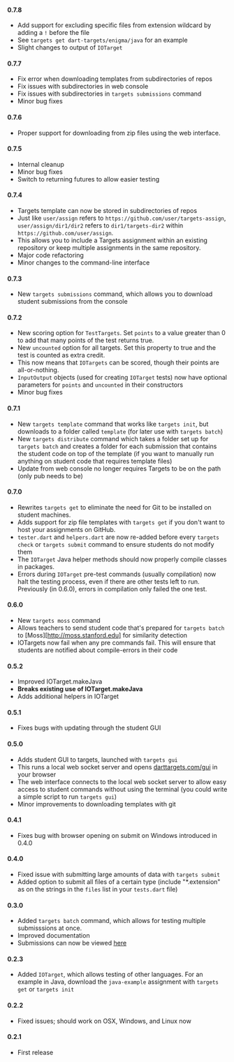 #### 0.7.8
  * Add support for excluding specific files from extension wildcard by adding a `!` before the file
  * See `targets get dart-targets/enigma/java` for an example
  * Slight changes to output of `IOTarget`

#### 0.7.7
  * Fix error when downloading templates from subdirectories of repos
  * Fix issues with subdirectories in web console
  * Fix issues with subdirectories in `targets submissions` command
  * Minor bug fixes

#### 0.7.6
  * Proper support for downloading from zip files using the web interface.

#### 0.7.5
  * Internal cleanup
  * Minor bug fixes
  * Switch to returning futures to allow easier testing

#### 0.7.4
  * Targets template can now be stored in subdirectories of repos
  * Just like `user/assign` refers to `https://github.com/user/targets-assign`, `user/assign/dir1/dir2` refers to `dir1/targets-dir2` within `https://github.com/user/assign`.
  * This allows you to include a Targets assignment within an existing repository or keep multiple assignments in the same repository.
  * Major code refactoring
  * Minor changes to the command-line interface

#### 0.7.3
  * New `targets submissions` command, which allows you to download student submissions from the console

#### 0.7.2
  * New scoring option for `TestTargets`. Set `points` to a value greater than 0 to add that many points of the test returns true.
  * New `uncounted` option for all targets. Set this property to true and the test is counted as extra credit.
  * This now means that `IOTargets` can be scored, though their points are all-or-nothing.
  * `InputOutput` objects (used for creating `IOTarget` tests) now have optional parameters for `points` and `uncounted` in their constructors
  * Minor bug fixes

#### 0.7.1
  * New `targets template` command that works like `targets init`, but downloads to a folder called `template` (for later use with `targets batch`)
  * New `targets distribute` command which takes a folder set up for `targets batch` and creates a folder for each submission that contains the student code on top of the template (if you want to manually run anything on student code that requires template files)
  * Update from web console no longer requires Targets to be on the path (only pub needs to be)

#### 0.7.0
  * Rewrites `targets get` to eliminate the need for Git to be installed on student machines.
  * Adds support for zip file templates with `targets get` if you don't want to host your assignments on GitHub.
  * `tester.dart` and `helpers.dart` are now re-added before every `targets check` or `targets submit` command to ensure students do not modify them
  * The `IOTarget` Java helper methods should now properly compile classes in packages.
  * Errors during `IOTarget` pre-test commands (usually compilation) now halt the testing process, even if there are other tests left to run. Previously (in 0.6.0), errors in compilation only failed the one test.

#### 0.6.0
  * New `targets moss` command
  * Allows teachers to send student code that's prepared for `targets batch` to [Moss][http://moss.stanford.edu] for similarity detection
  * IOTargets now fail when any pre commands fail. This will ensure that students are notified about compile-errors in their code

#### 0.5.2
  * Improved IOTarget.makeJava
  * **Breaks existing use of IOTarget.makeJava**
  * Adds additional helpers in IOTarget

#### 0.5.1
  * Fixes bugs with updating through the student GUI

#### 0.5.0
  * Adds student GUI to targets, launched with `targets gui`
  * This runs a local web socket server and opens [darttargets.com/gui](http://darttargets.com/gui) in your browser
  * The web interface connects to the local web socket server to allow easy access to student commands without using the terminal (you could write a simple script to run `targets gui`)
  * Minor improvements to downloading templates with git

#### 0.4.1
  * Fixes bug with browser opening on submit on Windows introduced in 0.4.0

#### 0.4.0
  * Fixed issue with submitting large amounts of data with `targets submit`
  * Added option to submit all files of a certain type (include "*.extension" as on the strings in the `files` list in your `tests.dart` file)

#### 0.3.0
  * Added `targets batch` command, which allows for testing multiple submisssions at once.
  * Improved documentation
  * Submissions can now be viewed [here](http://darttargets.com/results)

#### 0.2.3
  * Added `IOTarget`, which allows testing of other languages. For an example in Java, download the `java-example` assignment with `targets get` or `targets init`

#### 0.2.2
  * Fixed issues; should work on OSX, Windows, and Linux now

#### 0.2.1
  * First release
